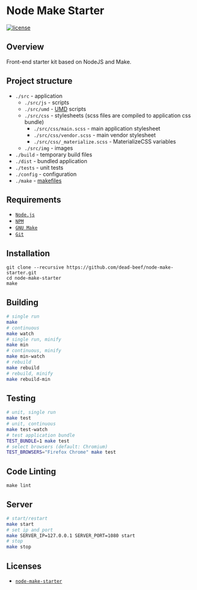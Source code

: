 # Node Make Starter

[![license](https://img.shields.io/github/license/dead-beef/node-make-starter.svg)](
    https://github.com/dead-beef/node-make-starter/blob/master/LICENSE
)

## Overview

Front-end starter kit based on NodeJS and Make.

## Project structure

* `./src` - application
  * `./src/js` - scripts
  * `./src/umd` - [UMD](https://github.com/umdjs/umd) scripts
  * `./src/css` - stylesheets (scss files are compiled to application css bundle)
    * `./src/css/main.scss` - main application stylesheet
    * `./src/css/vendor.scss` - main vendor stylesheet
    * `./src/css/_materialize.scss` - MaterializeCSS variables
  * `./src/img` - images
* `./build` - temporary build files
* `./dist` - bundled application
* `./tests` - unit tests
* `./config` - configuration
* `./make` - [makefiles](https://github.com/dead-beef/frontend-makediles)

## Requirements

- [`Node.js`](https://nodejs.org/)
- [`NPM`](https://nodejs.org/)
- [`GNU Make`](https://www.gnu.org/software/make/)
- [`Git`](https://git-scm.com/)

## Installation

```
git clone --recursive https://github.com/dead-beef/node-make-starter.git
cd node-make-starter
make
```

## Building

```bash
# single run
make
# continuous
make watch
# single run, minify
make min
# continuous, minify
make min-watch
# rebuild
make rebuild
# rebuild, minify
make rebuild-min
```

## Testing

```bash
# unit, single run
make test
# unit, continuous
make test-watch
# test application bundle
TEST_BUNDLE=1 make test
# select browsers (default: Chromium)
TEST_BROWSERS="Firefox Chrome" make test
```

## Code Linting

```
make lint
```

## Server

```bash
# start/restart
make start
# set ip and port
make SERVER_IP=127.0.0.1 SERVER_PORT=1080 start
# stop
make stop
```

## Licenses

* [`node-make-starter`](LICENSE)
